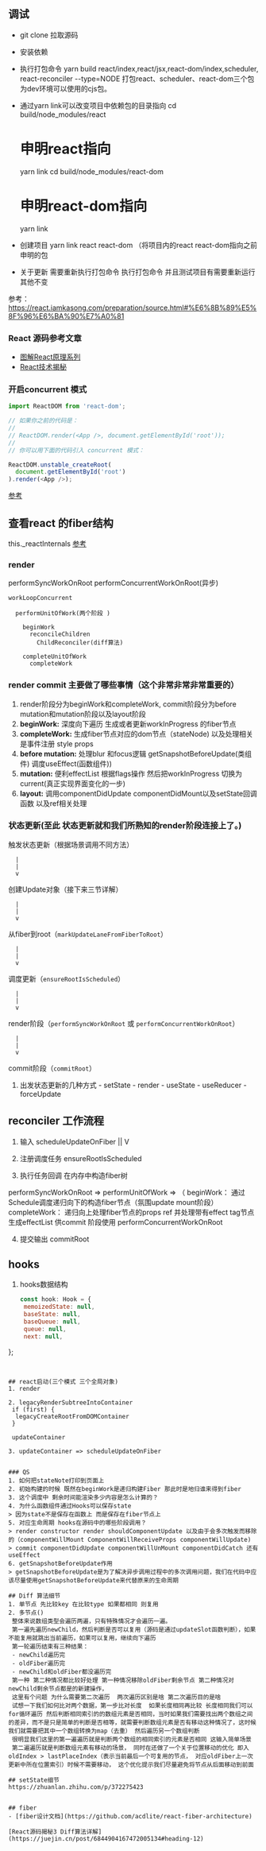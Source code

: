 ## 调试
- git clone 拉取源码
- 安装依赖
- 执行打包命令 yarn build react/index,react/jsx,react-dom/index,scheduler, react-reconciler --type=NODE
  打包react、scheduler、react-dom三个包为dev环境可以使用的cjs包。

- 通过yarn link可以改变项目中依赖包的目录指向
  cd build/node_modules/react
   # 申明react指向
   yarn link
   cd build/node_modules/react-dom
   # 申明react-dom指向
   yarn link

- 创建项目
   yarn link react react-dom （将项目内的react react-dom指向之前申明的包
- 关于更新
  需要重新执行打包命令 执行打包命令  并且测试项目有需要重新运行  其他不变

参考： https://react.iamkasong.com/preparation/source.html#%E6%8B%89%E5%8F%96%E6%BA%90%E7%A0%81

### React 源码参考文章
- [图解React原理系列](https://7kms.github.io/react-illustration-series/)
- [React技术揭秘](https://react.iamkasong.com/)

### 开启concurrent 模式
```js
import ReactDOM from 'react-dom';

// 如果你之前的代码是：
//
// ReactDOM.render(<App />, document.getElementById('root'));
//
// 你可以用下面的代码引入 concurrent 模式：

ReactDOM.unstable_createRoot(
  document.getElementById('root')
).render(<App />);
```
[参考](https://zh-hans.reactjs.org/docs/concurrent-mode-adoption.html)


## 查看react 的fiber结构
this._reactInternals [参考](https://codesandbox.io/s/busy-jang-b26hy?file=/src/App.js:179-199)



### render

  performSyncWorkOnRoot
  performConcurrentWorkOnRoot(异步)

    workLoopConcurrent

      performUnitOfWork(两个阶段 )
        
        beginWork
          reconcileChildren
            ChildReconciler(diff算法)
        
        completeUnitOfWork
          completeWork

### render commit 主要做了哪些事情（这个非常非常非常重要的）
1. render阶段分为beginWork和completeWork, commit阶段分为before mutation和mutation阶段以及layout阶段
2. **beginWork:** 深度向下遍历 生成或者更新workInProgress 的fiber节点
3. **completeWork:** 生成fiber节点对应的dom节点（stateNode) 以及处理相关是事件注册 style props
4. **before mutation:** 处理blur 和focus逻辑  getSnapshotBeforeUpdate(类组件)  调度useEffect(函数组件))
5. **mutation:**  便利effectList 根据flags操作  然后把workInProgress 切换为current(真正实现界面变化的一步)
6. **layout:** 调用componentDidUpdate componentDidMount以及setState回调函数 以及ref相关处理



### 状态更新(至此 状态更新就和我们所熟知的render阶段连接上了。)
  触发状态更新（根据场景调用不同方法）

      |
      |
      v

  创建Update对象（接下来三节详解）

      |
      |
      v

  从fiber到root（`markUpdateLaneFromFiberToRoot`）

      |
      |
      v

  调度更新（`ensureRootIsScheduled`）

      |
      |
      v

  render阶段（`performSyncWorkOnRoot` 或 `performConcurrentWorkOnRoot`）

      |
      |
      v

  commit阶段（`commitRoot`）

  1. 出发状态更新的几种方式
    - setState
    - render
    - useState
    - useReducer
    - forceUpdate


## reconciler 工作流程
1. 输入 scheduleUpdateOnFiber
      ||
      V
2. 注册调度任务 ensureRootIsScheduled





3. 执行任务回调  在内存中构造fiber树       
   
performSyncWorkOnRoot
                             =>    performUnitOfWork   =>  （  beginWork： 通过Schedule调度递归向下的构造fiber节点（氛围update mount阶段）
                                                              completeWork： 递归向上处理fiber节点的props ref 并处理带有effect tag节点生成effectList 供commit 阶段使用
performConcurrentWorkOnRoot



4. 提交输出 commitRoot

## hooks 

1. hooks数据结构
   ```js
   const hook: Hook = {
    memoizedState: null,
    baseState: null,
    baseQueue: null,
    queue: null,
    next: null,
  };
   ```


## react启动(三个模式 三个全局对象)
  1. render
   
  2. legacyRenderSubtreeIntoContainer
    if (first) {
     legacyCreateRootFromDOMContainer
    }

    updateContainer
  
  3. updateContainer => scheduleUpdateOnFiber


### QS
1. 如何把stateNote打印到页面上
2. 初始构建的时候 既然在beginWork是递归构建Fiber 那此时是地归谁来得到fiber
3. 这个调度中 剩余时间能渲染多少内容是怎么计算的？
4. 为什么函数组件通过Hooks可以保存state
  > 因为state不是保存在函数上 而是保存在fiber节点上
5. 对应生命周期 hooks在源码中的哪些阶段调用？
  > render constructor render shouldComponentUpdate 以及由于会多次触发而移除的（componentWillMount ComponentWillReceiveProps componentWillUpdate)
  > commit componentDidUpdate componentWillUnMount componentDidCatch 还有useEffect
6. getSnapshotBeforeUpdate作用
  > getSnapshotBeforeUpdate是为了解决异步调用过程中的多次调用问题，我们在代码中应该尽量使用getSnapshotBeforeUpdate来代替原来的生命周期

## Diff 算法细节
  1. 单节点 先比较key 在比较type 如果都相同 则复用
  2. 多节点()
    整体来说数组类型会遍历两遍，只有特殊情况才会遍历一遍。
    第一遍先遍历newChild，然后判断是否可以复用（源码是通过updateSlot函数判断），如果不能复用就跳出当前遍历，如果可以复用，继续向下遍历
    第一轮遍历结束有三种结果：
    - newChild遍历完
    - oldFiber遍历完
    - newChild和oldFiber都没遍历完
    第一种 第二种情况都比较好处理 第一种情况移除oldFiber剩余节点 第二种情况对newChild剩余节点都是的新建操作，
    这里有个问题 为什么需要第二次遍历  两次遍历区别是啥 第二次遍历目的是啥
    试想一下我们如何比对两个数据，第一步比对长度  如果长度相同再比较 长度相同我们可以for循环遍历 然后判断相同索引的的数组元素是否相同，当时如果我们需要找出两个数组之间的差异，而不是只是简单的判断是否相等，就需要判断数组元素是否有移动这种情况了，这时候我们就需要把其中一个数组转换为map（去重） 然后遍历另一个数组判断
    很明显我们这里的第一遍遍历就是判断两个数组的相同索引的元素是否相同 这输入简单场景
    第二遍遍历就是判断数组元素有移动的场景， 同时在还做了一个关于位置移动的优化 即入oldIndex > lastPlaceIndex（表示当前最后一个可复用的节点， 对应oldFiber上一次更新中所在位置索引）时候不需要移动， 这个优化提示我们尽量避免将节点从后面移动到前面

## setState细节
https://zhuanlan.zhihu.com/p/372275423


## fiber
- [fiber设计文档](https://github.com/acdlite/react-fiber-architecture)

[React源码揭秘3 Diff算法详解](https://juejin.cn/post/6844904167472005134#heading-12)
